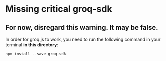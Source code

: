 # Missing critical groq-sdk
## For now, disregard this warning. It may be false.
In order for groq.js to work, you need to run the following command in your terminal **in this directory**:

``npm install --save groq-sdk``

